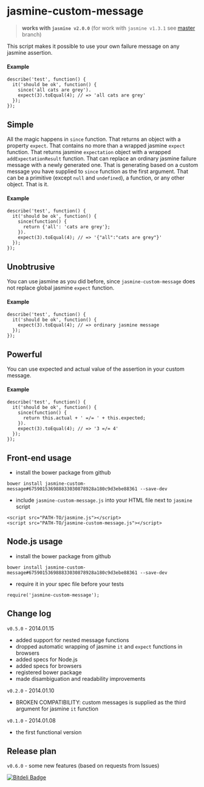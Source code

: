 jasmine-custom-message
======================
> **works with `jasmine v2.0.0`** (for work with `jasmine v1.3.1` see [master](https://github.com/avrelian/jasmine-custom-message) branch)


This script makes it possible to use your own failure message on any jasmine assertion.

#### Example

```
describe('test', function() {
  it('should be ok', function() {
    since('all cats are grey').
    expect(3).toEqual(4); // => 'all cats are grey'
  });
});
```


## Simple

All the magic happens in `since` function. That returns an object with a property `expect`. That contains no more than a wrapped jasmine `expect` function. That returns jasmine `expectation` object with a wrapped `addExpectationResult` function. That can replace an ordinary jasmine failure message with a newly generated one. That is generating based on a custom message you have supplied to `since` function as the first argument. That can be a primitive (except `null` and `undefined`), a function, or any other object. That is it.

#### Example

```
describe('test', function() {
  it('should be ok', function() {
    since(function() {
      return {'all': 'cats are grey'};
    }).
    expect(3).toEqual(4); // => '{"all":"cats are grey"}'
  });
});
```


## Unobtrusive

You can use jasmine as you did before, since `jasmine-custom-message` does not replace global jasmine `expect` function.

#### Example

```
describe('test', function() {
  it('should be ok', function() {
    expect(3).toEqual(4); // => ordinary jasmine message
  });
});
```


## Powerful

You can use expected and actual value of the assertion in your custom message.

#### Example

```
describe('test', function() {
  it('should be ok', function() {
    since(function() {
      return this.actual + ' =/= ' + this.expected;
    }).
    expect(3).toEqual(4); // => '3 =/= 4'
  });
});
```

## Front-end usage
*  install the bower package from github
```
bower install jasmine-custom-message#675901536988833030878928a180c9d3ebe88361 --save-dev
```
* include `jasmine-custom-message.js` into your HTML file next to `jasmine` script
```
<script src="PATH-TO/jasmine.js"></script>
<script src="PATH-TO/jasmine-custom-message.js"></script>
```

## Node.js usage

*  install the bower package from github
```
bower install jasmine-custom-message#675901536988833030878928a180c9d3ebe88361 --save-dev
```

*  require it in your spec file before your tests
```
require('jasmine-custom-message');
```

## Change log

`v0.5.0` - 2014.01.15
  * added support for nested message functions
  * dropped automatic wrapping of jasmine `it` and `expect` functions in browsers
  * added specs for Node.js
  * added specs for browsers
  * registered bower package
  * made disambiguation and readability improvements

`v0.2.0` - 2014.01.10
  * BROKEN COMPATIBILITY: custom messages is supplied as the third argument for jasmine `it` function

`v0.1.0` - 2014.01.08
  * the first functional version  


## Release plan

`v0.6.0` - some new features (based on requests from Issues)


[![Bitdeli Badge](https://d2weczhvl823v0.cloudfront.net/avrelian/jasmine-custom-message/trend.png)](https://bitdeli.com/free "Bitdeli Badge")
